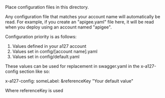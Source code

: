 Place configuration files in this directory.

Any configuration file that matches your account name will automatically be read.
For example, if you create an "apigee.yaml" file here, it will be read when you deploy using an account named "apigee".

Configuration priority is as follows:

1. Values defined in your a127 account
2. Values set in config/[account name].yaml
3. Values set in config/default.yaml

These values can be used for replacement in swagger.yaml in the x-a127-config section like so:

x-a127-config:
  someLabel: &referenceKey "Your default value"


Where referenceKey is used